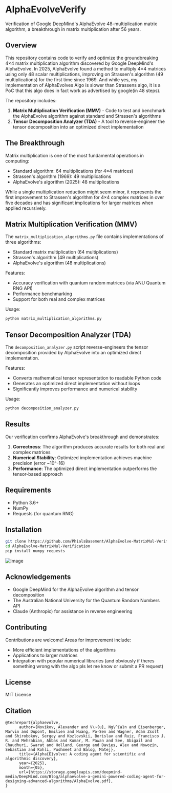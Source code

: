 # AlphaEvolveVerify

Verification of Google DeepMind's AlphaEvolve 48-multiplication matrix algorithm, a breakthrough in matrix multiplication after 56 years.

## Overview

This repository contains code to verify and optimize the groundbreaking 4×4 matrix multiplication algorithm discovered by Google DeepMind's AlphaEvolve. In 2025, AlphaEvolve found a method to multiply 4×4 matrices using only 48 scalar multiplications, improving on Strassen's algorithm (49 multiplications) for the first time since 1969. And while yes, my implementation of AlphaEvolves Algo is slower than Strassens algo, it is a PoC that this algo does in fact work as advertised by google(in 48 steps).

The repository includes:

1. **Matrix Multiplication Verification (MMV)** - Code to test and benchmark the AlphaEvolve algorithm against standard and Strassen's algorithms
2. **Tensor Decomposition Analyzer (TDA)** - A tool to reverse-engineer the tensor decomposition into an optimized direct implementation

## The Breakthrough

Matrix multiplication is one of the most fundamental operations in computing:
- Standard algorithm: 64 multiplications (for 4×4 matrices)
- Strassen's algorithm (1969): 49 multiplications
- AlphaEvolve's algorithm (2025): 48 multiplications

While a single multiplication reduction might seem minor, it represents the first improvement to Strassen's algorithm for 4×4 complex matrices in over five decades and has significant implications for larger matrices when applied recursively.

## Matrix Multiplication Verification (MMV)

The `matrix_multiplication_algorithms.py` file contains implementations of three algorithms:
- Standard matrix multiplication (64 multiplications)
- Strassen's algorithm (49 multiplications)
- AlphaEvolve's algorithm (48 multiplications)

Features:
- Accuracy verification with quantum random matrices (via ANU Quantum RNG API)
- Performance benchmarking
- Support for both real and complex matrices

Usage:
```bash
python matrix_multiplication_algorithms.py
```

## Tensor Decomposition Analyzer (TDA)

The `decomposition_analyzer.py` script reverse-engineers the tensor decomposition provided by AlphaEvolve into an optimized direct implementation.

Features:
- Converts mathematical tensor representation to readable Python code
- Generates an optimized direct implementation without loops
- Significantly improves performance and numerical stability

Usage:
```bash
python decomposition_analyzer.py
```

## Results

Our verification confirms AlphaEvolve's breakthrough and demonstrates:

1. **Correctness**: The algorithm produces accurate results for both real and complex matrices
2. **Numerical Stability**: Optimized implementation achieves machine precision (error ~10^-16)
3. **Performance**: The optimized direct implementation outperforms the tensor-based approach

## Requirements

- Python 3.6+
- NumPy
- Requests (for quantum RNG)

## Installation

```bash
git clone https://github.com/PhialsBasement/AlphaEvolve-MatrixMul-Verification.git
cd AlphaEvolve-MatrixMul-Verification
pip install numpy requests
```
![image](https://github.com/user-attachments/assets/a05f4c64-585b-4a5c-9379-cddbb84c41cc)

## Acknowledgements

- Google DeepMind for the AlphaEvolve algorithm and tensor decomposition
- The Australian National University for the Quantum Random Numbers API
- Claude (Anthropic) for assistance in reverse engineering

## Contributing

Contributions are welcome! Areas for improvement include:
- More efficient implementations of the algorithms
- Applications to larger matrices
- Integration with popular numerical libraries
(and obviously if theres something wrong with the algo pls let me know or submit a PR request) 

## License

MIT License

## Citation
```
@techreport{alphaevolve,
      author={Novikov, Alexander and V\~{u}, Ng\^{a}n and Eisenberger, Marvin and Dupont, Emilien and Huang, Po-Sen and Wagner, Adam Zsolt and Shirobokov, Sergey and Kozlovskii, Borislav and Ruiz, Francisco J. R. and Mehrabian, Abbas and Kumar, M. Pawan and See, Abigail and Chaudhuri, Swarat and Holland, George and Davies, Alex and Nowozin, Sebastian and Kohli, Pushmeet and Balog, Matej},
      title={Alpha{E}volve: A coding agent for scientific and algorithmic discovery},
      year={2025},
      month={05},
      url={https://storage.googleapis.com/deepmind-media/DeepMind.com/Blog/alphaevolve-a-gemini-powered-coding-agent-for-designing-advanced-algorithms/AlphaEvolve.pdf},
}
```
